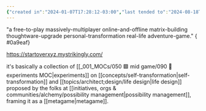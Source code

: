 ```yaml
---
{"created in":"2024-01-07T17:28:12-03:00","last tended to":"2024-08-18T14:02:58-03:00","tags":["project","player","alchemy","reallifegame","seriousgame","🌱"],"dg-publish":true,"permalink":"/projects-and-tools/projects/startover-xyz/","dgPassFrontmatter":true,"created":"2024-01-07T17:28:12.276-03:00","updated":"2024-08-18T14:04:06.945-03:00"}
---
```


"a free-to-play massively-multiplayer online-and-offline matrix-building thoughtware-upgrade personal-transformation real-life adventure-game."
{ #0a9eaf}


https://startoverxyz.mystrikingly.com/

it's basically a collection of [[_001_MOCs/050 🟩 mid game/090 🧪 experiments MOC\|experiments]] on [[concepts/self-transformation\|self-transformation]] and [[topics/architect;design/life design\|life design]] proposed by the folks at [[initiatives, orgs & communities/alchemy/possibility management\|possibility management]], framing it as a [[metagame\|metagame]].